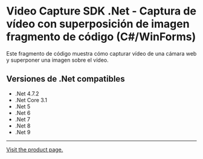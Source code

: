 ﻿# Video Capture SDK .Net - Captura de vídeo con superposición de imagen fragmento de código (C#/WinForms)

Este fragmento de código muestra cómo capturar vídeo de una cámara web y superponer una imagen sobre el vídeo.

## Versiones de .Net compatibles

* .Net 4.7.2
* .Net Core 3.1
* .Net 5
* .Net 6
* .Net 7
* .Net 8
* .Net 9

---

[Visit the product page.](https://www.visioforge.com/video-capture-sdk-net)
